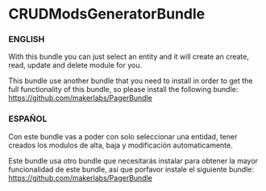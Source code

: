# CRUDModsGeneratorBundle

### ENGLISH

With this bundle you can just select an entity and it will create an create, read, update and delete module for you.

This bundle use another bundle that you need to install in order to get the full functionality of this bundle, so please install the following bundle: https://github.com/makerlabs/PagerBundle

### ESPAÑOL

Con este bundle vas a poder con solo seleccionar una entidad, tener creados los modulos de alta, baja y modificación automaticamente.

Este bundle usa otro bundle que necesitarás instalar para obtener la mayor funcionalidad de este bundle, así que porfavor instale el siguiente bundle: https://github.com/makerlabs/PagerBundle
